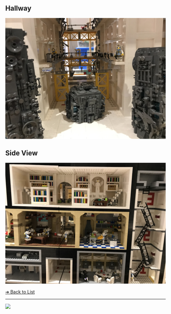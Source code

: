 <style>@import url("//readme.codeadam.ca/readme.css");</style>

## Hallway
<img src="bird-world/bird-world-hallway.jpeg" width="600">

## Side View 
<img src="bird-world/bird-world-side.jpeg" width="600">

[&#10132; Back to List](/media/)

---

<a href="https://brickmmo.com">
<img src="https://brickmmo.com/images/brickmmo-logo-horizontal.jpg" width="100">
</a>
